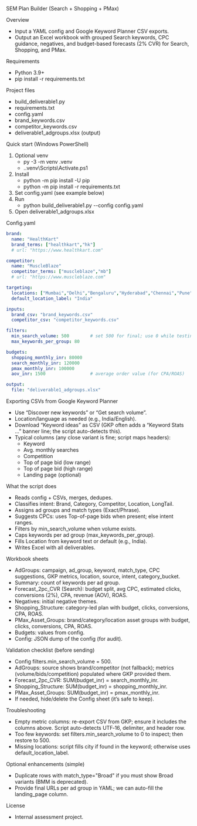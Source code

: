 SEM Plan Builder (Search + Shopping + PMax)

Overview
- Input a YAML config and Google Keyword Planner CSV exports.
- Output an Excel workbook with grouped Search keywords, CPC guidance, negatives, and budget-based forecasts (2% CVR) for Search, Shopping, and PMax.

Requirements
- Python 3.9+
- pip install -r requirements.txt

Project files
- build_deliverable1.py
- requirements.txt
- config.yaml
- brand_keywords.csv
- competitor_keywords.csv
- deliverable1_adgroups.xlsx (output)

Quick start (Windows PowerShell)
1) Optional venv
   - py -3 -m venv .venv
   - .\.venv\Scripts\Activate.ps1
2) Install
   - python -m pip install -U pip
   - python -m pip install -r requirements.txt
3) Set config.yaml (see example below)
4) Run
   - python build_deliverable1.py --config config.yaml
5) Open deliverable1_adgroups.xlsx

Config.yaml
```yaml
brand:
  name: "HealthKart"
  brand_terms: ["healthkart","hk"]
  # url: "https://www.healthkart.com"      

competitor:
  name: "MuscleBlaze"
  competitor_terms: ["muscleblaze","mb"]
  # url: "https://www.muscleblaze.com"        

targeting:
  locations: ["Mumbai","Delhi","Bengaluru","Hyderabad","Chennai","Pune"]
  default_location_label: "India"

inputs:
  brand_csv: "brand_keywords.csv"
  competitor_csv: "competitor_keywords.csv"

filters:
  min_search_volume: 500        # set 500 for final; use 0 while testing
  max_keywords_per_group: 80

budgets:
  shopping_monthly_inr: 80000
  search_monthly_inr: 120000
  pmax_monthly_inr: 100000
  aov_inr: 1500                 # average order value (for CPA/ROAS)

output:
  file: "deliverable1_adgroups.xlsx"
```

Exporting CSVs from Google Keyword Planner
- Use “Discover new keywords” or “Get search volume”.
- Location/language as needed (e.g., India/English).
- Download “Keyword ideas” as CSV (GKP often adds a “Keyword Stats …” banner line; the script auto-detects this).
- Typical columns (any close variant is fine; script maps headers):
  - Keyword
  - Avg. monthly searches
  - Competition
  - Top of page bid (low range)
  - Top of page bid (high range)
  - Landing page (optional)

What the script does
- Reads config + CSVs, merges, dedupes.
- Classifies intent: Brand, Category, Competitor, Location, LongTail.
- Assigns ad groups and match types (Exact/Phrase).
- Suggests CPCs: uses Top-of-page bids when present; else intent ranges.
- Filters by min_search_volume when volume exists.
- Caps keywords per ad group (max_keywords_per_group).
- Fills Location from keyword text or default (e.g., India).
- Writes Excel with all deliverables.

Workbook sheets
- AdGroups: campaign, ad_group, keyword, match_type, CPC suggestions, GKP metrics, location, source, intent, category_bucket.
- Summary: count of keywords per ad group.
- Forecast_2pc_CVR (Search): budget split, avg CPC, estimated clicks, conversions (2%), CPA, revenue (AOV), ROAS.
- Negatives: initial negative themes.
- Shopping_Structure: category-led plan with budget, clicks, conversions, CPA, ROAS.
- PMax_Asset_Groups: brand/category/location asset groups with budget, clicks, conversions, CPA, ROAS.
- Budgets: values from config.
- Config: JSON dump of the config (for audit).

Validation checklist (before sending)
- Config filters.min_search_volume = 500.
- AdGroups: source shows brand/competitor (not fallback); metrics (volume/bids/competition) populated where GKP provided them.
- Forecast_2pc_CVR: SUM(budget_inr) = search_monthly_inr.
- Shopping_Structure: SUM(budget_inr) = shopping_monthly_inr.
- PMax_Asset_Groups: SUM(budget_inr) = pmax_monthly_inr.
- If needed, hide/delete the Config sheet (it’s safe to keep).

Troubleshooting
- Empty metric columns: re-export CSV from GKP; ensure it includes the columns above. Script auto-detects UTF‑16, delimiter, and header row.
- Too few keywords: set filters.min_search_volume to 0 to inspect; then restore to 500.
- Missing locations: script fills city if found in the keyword; otherwise uses default_location_label.

Optional enhancements (simple)
- Duplicate rows with match_type="Broad" if you must show Broad variants (BMM is deprecated).
- Provide final URLs per ad group in YAML; we can auto-fill the landing_page column.

License
- Internal assessment project.